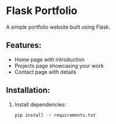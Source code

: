 # Flask Portfolio

A simple portfolio website built using Flask.

## Features:
- Home page with introduction
- Projects page showcasing your work
- Contact page with details

## Installation:
1. Install dependencies:
   ```bash
   pip install -r requirements.txt
